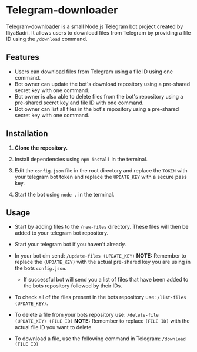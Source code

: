 # Telegram-downloader

Telegram-downloader is a small Node.js Telegram bot project created by IliyaBadri. It allows users to download files from Telegram by providing a file ID using the `/download` command.

## Features

-   Users can download files from Telegram using a file ID using one command.
-   Bot owner can update the bot's download repository using a pre-shared secret key with one command.
-   Bot owner is also able to delete files from the bot's repository using a pre-shared secret key and file ID with one command.
-   Bot owner can list all files in the bot's repository using a pre-shared secret key with one command.

## Installation

1.  **Clone the repository.**
2.  Install dependencies using `npm install` in the terminal.

3.  Edit the `config.json` file in the root directory and replace the `TOKEN` with your telegram bot token and replace the `UPDATE_KEY` with a secure pass key.
    
5.  Start the bot using `node .`  in the terminal.
    

## Usage

- Start by adding files to the `/new-files` directory. These files will then be added to your telegram bot repository.

- Start your telegram bot if you haven't already.

- In your bot dm send: `/update-files (UPDATE_KEY)`
	**NOTE:** Remember  to replace the `(UPDATE_KEY)` with the actual pre-shared key you are using in the bots `config.json`.
	 - If successful bot will send you a list of files that have been added to the bots repository followed by their IDs.

- To check all of the files present in the bots repository use: `/list-files (UPDATE_KEY)`.

- To delete a file from your bots repository use: `/delete-file (UPDATE_KEY) (FILE ID)`
	**NOTE:** Remember to replace `(FILE ID)` with the actual file ID you want to delete.

-   To download a file, use the following command in Telegram: `/download (FILE ID)` 
